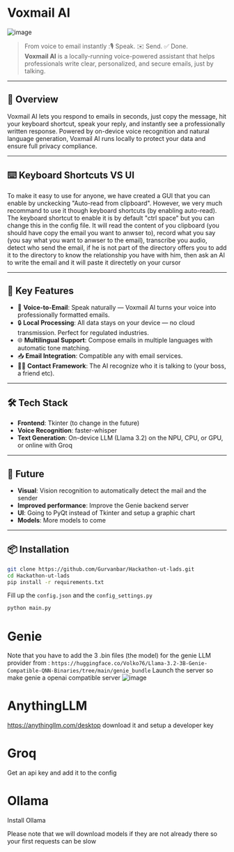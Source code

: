 # Voxmail AI

![image](https://github.com/user-attachments/assets/ea88e707-0099-4823-b05f-8b4ac75fe75a)

> From voice to email instantly :🎙️ Speak. ✉️ Send. ✅ Done.  
**Voxmail AI** is a locally-running voice-powered assistant that helps professionals write clear, personalized, and secure emails, just by talking.

---

## 🚀 Overview

Voxmail AI lets you respond to emails in seconds, just copy the message, hit your keyboard shortcut, speak your reply, and instantly see a professionally written response. Powered by on-device voice recognition and natural language generation, Voxmail AI runs locally to protect your data and ensure full privacy compliance.

---

## ⌨️ Keyboard Shortcuts VS UI

To make it easy to use for anyone, we have created a GUI that you can enable by unckecking "Auto-read from clipboard". However, we very much recommand to use it though keyboard shortcuts (by enabling auto-read). 
The keyboard shortcut to enable it is by default "ctrl space" but you can change this in the config file.
It will read the content of you clipboard (you should have copy the email you want to anwser to), record what you say (you say what you want to anwser to the email), transcribe you audio, detect who send the email, if he is not part of the directory offers you to add it to the directory to know the relationship you have with him, then ask an AI to write the email and it will paste it directetly on your cursor 

---

## 🧠 Key Features

- 🎤 **Voice-to-Email**: Speak naturally — Voxmail AI turns your voice into professionally formatted emails.
- 🔒 **Local Processing**: All data stays on your device — no cloud transmission. Perfect for regulated industries.
- 🌐 **Multilingual Support**: Compose emails in multiple languages with automatic tone matching.
- 📥 **Email Integration**: Compatible any with email services.
- 💁‍♂️ **Contact Framework**: The AI recognize who it is talking to (your boss, a friend etc).

---

## 🛠️ Tech Stack

- **Frontend**: Tkinter (to change in the future)
- **Voice Recognition**: faster-whisper
- **Text Generation**: On-device LLM (Llama 3.2) on the NPU, CPU, or GPU, or online with Groq

---

## 🚀 Future

- **Visual**: Vision recognition to automatically detect the mail and the sender
- **Improved performance**: Improve the Genie backend server
- **UI**: Going to PyQt instead of Tkinter and setup a graphic chart
- **Models**: More models to come

---

## 📦 Installation

```bash
git clone https://github.com/Gurvanbar/Hackathon-ut-lads.git
cd Hackathon-ut-lads
pip install -r requirements.txt
```
Fill up the `config.json` and the `config_settings.py`
```bash
python main.py
```

# Genie
Note that you have to add the 3 .bin files (the model) for the genie LLM provider from : `https://huggingface.co/Volko76/Llama-3.2-3B-Genie-Compatible-QNN-Binaries/tree/main/genie_bundle`
Launch the server so make genie a openai compatible server
![image](https://github.com/user-attachments/assets/6f5a70b3-d1c9-491a-a851-868a21c8d6ef)


# AnythingLLM
https://anythingllm.com/desktop download it and setup a developer key

# Groq
Get an api key and add it to the config

# Ollama
Install Ollama

Please note that we will download models if they are not already there so your first requests can be slow
